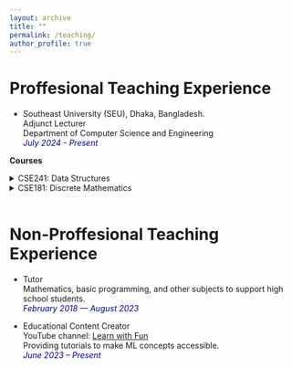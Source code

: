 ```yaml
---
layout: archive
title: ""
permalink: /teaching/
author_profile: true
---
```



# Proffesional Teaching Experience

* Southeast University (SEU), Dhaka, Bangladesh.<br />
Adjunct Lecturer<br />
Department of Computer Science and Engineering<br />
<i style='color:#000099;'>July 2024 - Present</i> <br />

<b>Courses</b>
<details>
<summary>CSE241: Data Structures</summary>
<span style="color:green"><font size="3"><ins>Conducted in Summer 2024</ins></font></span><br>
<span style="text-align:justify; color:black; display:block;">
<font size="3">
<strong>Syllabus</strong>: Introduction to Algorithm, Pseudo-code, Flowchart; Linear Search; Binary Search; Selection Sort; Insertion Sort; Merge Sort: Divide; Merge Sort: Conquer; Quick Sort: Partition; Quick Sort; Singly Linked List (intro); Linked Lists: Searching & Insertion; Linked Lists: Deletion of a node; Stack; Queues; Tower of Hanoi; Expression Evaluation; Infix to Postfix Conversion; Graph Introduction; Breadth-First Search (BFS); Depth-First Search (DFS); Tree, Tree Traversal; Binary Search Tree (BST); Basics of Hashing; Collision Resolution Techniques Coalesced Chaining Hashing.
</font>
</span><br>
</details>

<details>
<summary>CSE181: Discrete Mathematics</summary>
<span style="color:green"><font size="3"><ins>Conducted in Summer 2024</ins></font></span><br>
<span style="text-align:justify; color:black; display:block;">
<font size="3">
<strong>Syllabus</strong>: Introduction, Propositional Calculus: Simple and compound propositions, Conditional and biconditional statements, Propositional equivalences; Predicate Calculus: Predicates and quantified predicates, translating natural language sentences to sentences in predicate logic; Proof: Theorems and proofs, Inference rules of propositional and predicate logic, Methods of proof; Set Theory: Set and set membership, set operations, Set equivalences; Relations: Relations and their  representation, Properties of binary  relations, Equivalence relations and classes; Functions: Binary relations and functions, Basic classes of functions, Composition of functions, Discrete valued functions; Counting and Countability: Sum and product rules, Principle of inclusion and exclusion, Pigeonhole principle, Recurrence relations, Countable and uncountable sets; Graph Theory: Undirected and directed graphs, Handshaking Theorem, Classes of graphs, Trees and their properties, Planar graphs, Eulerian graphs, Hamiltonian graphs, Computer representation of graphs, Graph isomorphism; Algebraic Structures: Algebraic systems and their signature, Classes of algebras, Boolean algebra. Introduction to finite automata and Turing machine.
</font>
</span><br>
</details>
<br/>

# Non-Proffesional Teaching Experience

* Tutor<br/>
Mathematics, basic programming, and other subjects to support high school students.<br />
<i style='color:#000099;'>February 2018 — August 2023</i> <br />

* Educational Content Creator<br />
YouTube channel: <a href="https://www.youtube.com/@LearnWithFun-wm7gi">Learn with Fun</a><br/>
Providing tutorials to make ML concepts accessible.<br />
<i style='color:#000099;'>June 2023 – Present</i> <br />